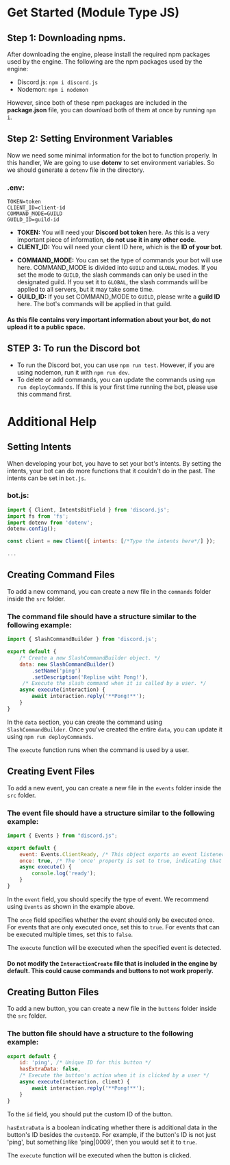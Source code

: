 # Get Started (Module Type JS)
## Step 1: Downloading npms.
After downloading the engine, please install the required npm packages used by the engine. The following are the npm packages used by the engine:
+ Discord.js: `npm i discord.js`
+ Nodemon: `npm i nodemon`

However, since both of these npm packages are included in the **package.json** file, you can download both of them at once by running `npm i`.

## Step 2: Setting Environment Variables
Now we need some minimal information for the bot to function properly. In this handler, We are going to use **dotenv** to set environment variables. So we should generate a `dotenv` file in the directory.
### .env:
```
TOKEN=token
CLIENT_ID=client-id
COMMAND_MODE=GUILD
GUILD_ID=guild-id
```
+ **TOKEN:** You will need your **Discord bot token** here. As this is a very important piece of information, **do not use it in any other code**.
+ **CLIENT_ID:** You will need your client ID here, which is the **ID of your bot**.
<!-- + **INTENTS:** You will put multiple INTENTs in this array, using GatewayIntentBits. -->
+ **COMMAND_MODE:** You can set the type of commands your bot will use here. COMMAND_MODE is divided into `GUILD` and `GLOBAL` modes. If you set the mode to `GUILD`, the slash commands can only be used in the designated guild. If you set it to `GLOBAL`, the slash commands will be applied to all servers, but it may take some time.
+ **GUILD_ID:** If you set COMMAND_MODE to `GUILD`, please write a **guild ID** here. The bot's commands will be applied in that guild.

#### As this file contains very important information about your bot, do not upload it to a public space.

## STEP 3: To run the Discord bot
+ To run the Discord bot, you can use `npm run test`. However, if you are using nodemon, run it with `npm run dev`.
+ To delete or add commands, you can update the commands using `npm run deployCommands`. If this is your first time running the bot, please use this command first.

# Additional Help

## Setting Intents
When developing your bot, you have to set your bot's intents. By setting the intents, your bot can do more functions that it couldn't do in the past. The intents can be set in `bot.js`.
### bot.js:
```js
import { Client, IntentsBitField } from 'discord.js';
import fs from 'fs';
import dotenv from 'dotenv';
dotenv.config();

const client = new Client({ intents: [/*Type the intents here*/] });

...
```

## Creating Command Files
To add a new command, you can create a new file in the `commands` folder inside the `src` folder.

### The command file should have a structure similar to the following example:
```js
import { SlashCommandBuilder } from 'discord.js';

export default {
    /* Create a new SlashCommandBuilder object. */
    data: new SlashCommandBuilder()
        .setName('ping')
        .setDescription('Replise wiht Pong!'),
     /* Execute the slash command when it is called by a user. */
    async execute(interaction) {
        await interaction.reply('**Pong!**');
    }
}
```
In the `data` section, you can create the command using `SlashCommandBuilder`. Once you've created the entire `data`, you can update it using `npm run deployCommands`.

The `execute` function runs when the command is used by a user.

## Creating Event Files
To add a new event, you can create a new file in the `events` folder inside the `src` folder.

### The event file should have a structure similar to the following example:
```js
import { Events } from "discord.js";

export default {
    event: Events.ClientReady, /* This object exports an event listener for the Discord.js 'ClientReady' event. */
    once: true, /* The 'once' property is set to true, indicating that the event listener should only be executed once. */
    async execute() {
        console.log('ready');
    }
}
```
In the `event` field, you should specify the type of event. We recommend using `Events` as shown in the example above.

The `once` field specifies whether the event should only be executed once. For events that are only executed once, set this to `true`. For events that can be executed multiple times, set this to `false`.

The `execute` function will be executed when the specified event is detected.

#### Do not modify the `InteractionCreate` file that is included in the engine by default. This could cause commands and buttons to not work properly.

## Creating Button Files
To add a new button, you can create a new file in the `buttons` folder inside the `src` folder.

### The button file should have a structure to the following example:
```js
export default {
    id: 'ping', /* Unique ID for this button */
    hasExtraData: false,
    /* Execute the button's action when it is clicked by a user */
    async execute(interaction, client) {
        await interaction.reply('**Pong!**');
    }
}
```
To the `id` field, you should put the custom ID of the button.

`hasExtraData` is a boolean indicating whether there is additional data in the button's ID besides the `customID`. For example, if the button's ID is not just 'ping', but something like 'ping|0009', then you would set it to `true`.

The `execute` function will be executed when the button is clicked.